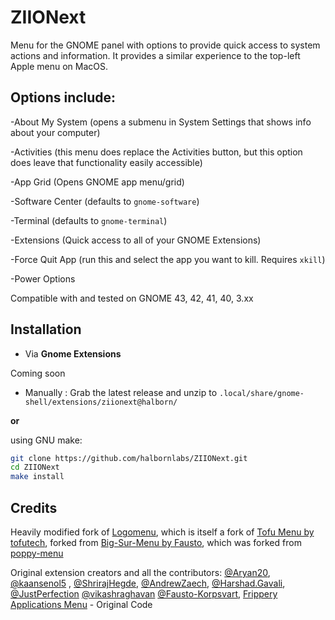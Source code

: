 # ZIIONext

Menu for the GNOME panel with options to provide quick access to system actions and information. It provides a similar experience to the top-left Apple menu on MacOS.


## Options include:

-About My System (opens a submenu in System Settings that shows info about your computer)

-Activities (this menu does replace the Activities button, but this option does leave that functionality easily accessible)

-App Grid (Opens GNOME app menu/grid)

-Software Center (defaults to `gnome-software`)

-Terminal (defaults to `gnome-terminal`)

-Extensions (Quick access to all of your GNOME Extensions)

-Force Quit App (run this and select the app you want to kill. Requires `xkill`)

-Power Options

Compatible with and tested on GNOME 43, 42, 41, 40, 3.xx


## Installation

*  Via **Gnome Extensions**
 
Coming soon


* Manually : Grab the latest release and unzip to `.local/share/gnome-shell/extensions/ziionext@halborn/`

**or**

using GNU make:
```bash
git clone https://github.com/halbornlabs/ZIIONext.git
cd ZIIONext
make install
```


## Credits
Heavily modified fork of [Logomenu](https://github.com/Aryan20/Logomenu), which is itself a fork of [Tofu Menu by tofutech](https://github.com/tofutech/tofumenu), forked from [Big-Sur-Menu by Fausto](https://github.com/Fausto-Korpsvart/Big-Sur-Menu), which was forked from [poppy-menu](https://extensions.gnome.org/extension/1279/poppy-menu/)

Original extension creators and all the contributors:
[@Aryan20](https://github.com/Aryan20), [@kaansenol5](https://github.com/kaansenol5) , [@ShrirajHegde](https://github.com/ShrirajHegde), [@AndrewZaech](https://github.com/AndrewZaech), [@Harshad.Gavali](https://gitlab.com/harshadgavali), [@JustPerfection](https://gitlab.com/justperfection.channel) [@vikashraghavan](https://github.com/vikashraghavan)
[@Fausto-Korpsvart](https://github.com/Fausto-Korpsvart), [Frippery Applications Menu](https://extensions.gnome.org/extension/13/applications-menu/) - Original Code
